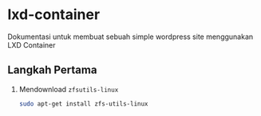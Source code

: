 # lxd-container
Dokumentasi untuk membuat sebuah simple wordpress site menggunakan LXD Container


## Langkah Pertama 
1. Mendownload `zfsutils-linux`
    ```bash
    sudo apt-get install zfs-utils-linux
    ```
